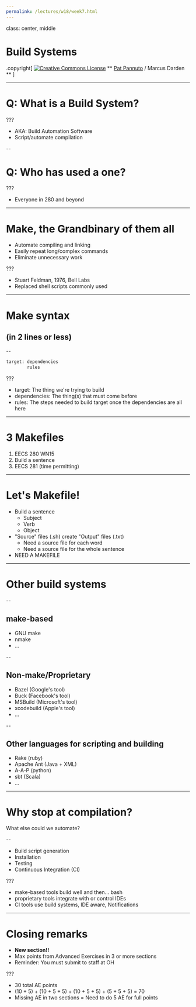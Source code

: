 ```yaml
---
permalink: /lectures/w18/week7.html
---
```


class: center, middle

# Build Systems

.copyright[
<a rel="license" href="http://creativecommons.org/licenses/by/4.0/"><img alt="Creative Commons License" style="border-width:0" src="https://i.creativecommons.org/l/by/4.0/88x31.png" /></a>
** [Pat Pannuto](http://patpannuto.com) / Marcus Darden **
]

---

# Q: What is a Build System?

???

 - AKA: Build Automation Software
 - Script/automate compilation

--

# Q: Who has used a one?

???

 - Everyone in 280 and beyond

---

# Make, the Grandbinary of them all

 - Automate compiling and linking
 - Easily repeat long/complex commands
 - Eliminate unnecessary work

???

 - Stuart Feldman, 1976, Bell Labs
 - Replaced shell scripts commonly used

---

# Make syntax
## (in 2 lines or less)

--

```bash
target: dependencies
        rules
```

???

 - target: The thing we're trying to build
 - dependencies: The thing(s) that must come before
 - rules: The steps needed to build target once the dependencies are all here

---

# 3 Makefiles

  1. EECS 280 WN15
  2. Build a sentence
  3. EECS 281 (time permitting)

---

# Let's Makefile!

  - Build a sentence
    - Subject
    - Verb
    - Object
  - "Source" files (.sh) create "Output" files (.txt)
    - Need a source file for each word
    - Need a source file for the whole sentence
  - NEED A MAKEFILE

---

# Other build systems

--

## make-based

- GNU make
- nmake
- ...

--

## Non-make/Proprietary

- Bazel (Google's tool)
- Buck (Facebook's tool)
- MSBuild (Microsoft's tool)
- xcodebuild (Apple's tool)
- ...

--

## Other languages for scripting and building

- Rake (ruby)
- Apache Ant (Java + XML)
- A-A-P (python)
- sbt (Scala)
- ...

---

# Why stop at compilation?

What else could we automate?

--

- Build script generation
- Installation
- Testing
- Continuous Integration (CI)

???

- make-based tools build well and then... bash
- proprietary tools integrate with or control IDEs
- CI tools use build systems, IDE aware, Notifications

---

# Closing remarks

- **New section!!**
- Max points from Advanced Exercises in 3 or more sections
- Reminder: You must submit to staff at OH

???

- 30 total AE points
- (10 + 5) + (10 + 5 + 5) + (10 + 5 + 5) + (5 + 5 + 5) = 70
- Missing AE in two sections = Need to do 5 AE for full points

